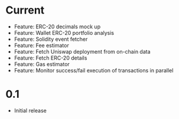 # Current 

- Feature: ERC-20 decimals mock up
- Feature: Wallet ERC-20 portfolio analysis
- Feature: Solidity event fetcher
- Feature: Fee estimator
- Feature: Fetch Uniswap deployment from on-chain data
- Feature: Fetch ERC-20 details
- Feature: Gas estimator
- Feature: Monitor success/fail execution of transactions in parallel

# 0.1

- Initial release